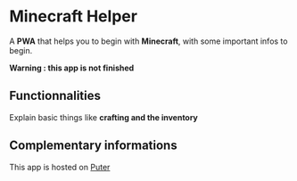 # Minecraft Helper
A **PWA** that helps you to begin with **Minecraft**, with some important infos to begin.

**Warning : this app is not finished**

## Functionnalities
Explain basic things like **crafting and the inventory**

## Complementary informations
This app is hosted on [Puter](https://github.com/HeyPuter/puter)
